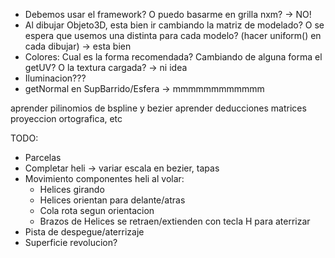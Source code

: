 - Debemos usar el framework? O puedo basarme en grilla nxm? -> NO!
- Al dibujar Objeto3D, esta bien ir cambiando la matriz de modelado? O se espera que usemos una distinta para cada modelo? (hacer uniform() en cada dibujar) -> esta bien
- Colores: Cual es la forma recomendada? Cambiando de alguna forma el getUV? O la textura cargada? -> ni  idea
- Iluminacion???
- getNormal en SupBarrido/Esfera -> mmmmmmmmmmmm

aprender pilinomios de bspline y bezier
aprender deducciones matrices proyeccion ortografica, etc



TODO:
- Parcelas
- Completar heli -> variar escala en bezier, tapas
- Movimiento componentes heli al volar:
    - Helices girando
    - Helices orientan para delante/atras
    - Cola rota segun orientacion
    - Brazos de Helices se retraen/extienden con tecla H para aterrizar
- Pista de despegue/aterrizaje
- Superficie revolucion?